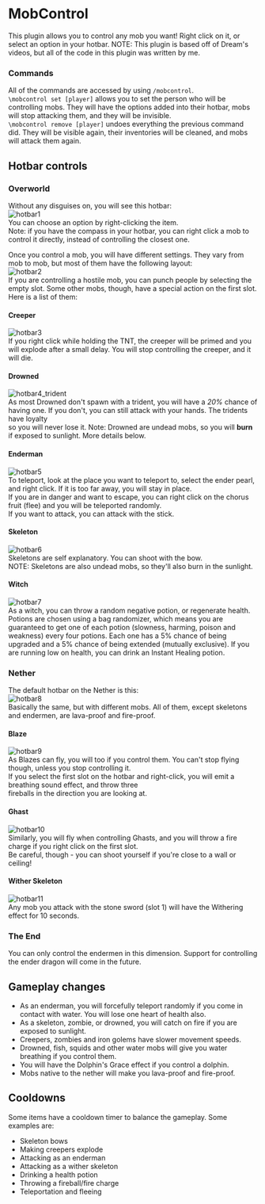 # MobControl
This plugin allows you to control any mob you want!
Right click on it, or select an option in your hotbar.
NOTE: This plugin is based off of Dream's videos, but all of the
code in this plugin was written by me.

### Commands
All of the commands are accessed by using `/mobcontrol`.  
`\mobcontrol set [player]` allows you to set the person who will be controlling mobs. They will have the options added
into their hotbar, mobs will stop attacking them, and they will be invisible.  
`\mobcontrol remove [player]` undoes everything the previous command did. They will be visible again, their inventories
will be cleaned, and mobs will attack them again.

## Hotbar controls
### Overworld
Without any disguises on, you will see this hotbar:  
![hotbar1](https://i.ibb.co/Qfkj70r/hotbar.png "hotbar 1")  
You can choose an option by right-clicking the item.  
Note: if you have the compass in your hotbar, you can right click a mob to control it directly, instead of controlling the closest one.

Once you control a mob, you will have different settings. They vary from mob to mob, but most of them have the following layout:  
![hotbar2](https://i.ibb.co/9pHtK4s/default-hotbar.png "default hotbar")  
If you are controlling a hostile mob, you can punch people by selecting the empty slot. Some other mobs, though,
have a special action on the first slot. Here is a list of them:

#### Creeper
![hotbar3](https://i.ibb.co/4P458wN/creeper-hotbar.png "creeper hotbar")  
If you right click while holding the TNT, the creeper will be primed and you will explode after a small delay. You will stop controlling the creeper, and it will die.

#### Drowned
![hotbar4_trident](https://i.ibb.co/6JkgVBx/drowned.png "drowned hotbar")  
As most Drowned don't spawn with a trident, you will have a *20%* chance of having one. If you don't, you can still attack with your hands. The tridents have loyalty  
so you will never lose it. Note: Drowned are undead mobs, so you will **burn** if exposed to sunlight. More details below.

#### Enderman
![hotbar5](https://i.ibb.co/PNYm3S9/enderman-hotbar.png "enderman hotbar")  
To teleport, look at the place you want to teleport to, select the ender pearl, and right click. If it is too far away, you will stay in place.  
If you are in danger and want to escape, you can right click on the chorus fruit (flee) and you will be teleported randomly.  
If you want to attack, you can attack with the stick.

#### Skeleton
![hotbar6](https://i.ibb.co/wYsXjgs/skeleton-hotbar.png "skeleton hotbar")  
Skeletons are self explanatory. You can shoot with the bow.  
NOTE: Skeletons are also undead mobs, so they'll also burn in the sunlight.

#### Witch
![hotbar7](https://i.ibb.co/CBZqzMH/witch-hotbar.png "witch hotbar")  
As a witch, you can throw a random negative potion, or regenerate health.
Potions are chosen using a bag randomizer, which means you are guaranteed to get one of each potion (slowness, harming, poison and weakness) every
four potions. Each one has a 5% chance of being upgraded and a 5% chance of being extended (mutually exclusive).
If you are running low on health, you can drink an Instant Healing potion.

### Nether
The default hotbar on the Nether is this:  
![hotbar8](https://i.ibb.co/tBNLbHJ/nether-hotbar.png "nether hotbar")  
Basically the same, but with different mobs. All of them, except skeletons and endermen, are lava-proof and fire-proof.

#### Blaze
![hotbar9](https://i.ibb.co/s17vLC2/blaze-hotbar.png "blaze hotbar")  
As Blazes can fly, you will too if you control them. You can't stop flying though, unless you stop controlling it.  
If you select the first slot on the hotbar and right-click, you will emit a breathing sound effect, and throw three  
fireballs in the direction you are looking at.

#### Ghast
![hotbar10](https://i.ibb.co/GT8cN7K/ghast-hotbar.png "ghast hotbar")  
Similarly, you will fly when controlling Ghasts, and you will throw a fire charge if you right click on the first slot.  
Be careful, though - you can shoot yourself if you're close to a wall or ceiling!

#### Wither Skeleton
![hotbar11](https://i.ibb.co/zZcD8Vq/witherskel-hotbar.png "wither skeleton hotbar")  
Any mob you attack with the stone sword (slot 1) will have the Withering effect for 10 seconds.

### The End
You can only control the endermen in this dimension. Support for controlling the ender dragon will come in the future.

## Gameplay changes
- As an enderman, you will forcefully teleport randomly if you come in contact with water. You will lose one heart of health also.
- As a skeleton, zombie, or drowned, you will catch on fire if you are exposed to sunlight.
- Creepers, zombies and iron golems have slower movement speeds.
- Drowned, fish, squids and other water mobs will give you water breathing if you control them.
- You will have the Dolphin's Grace effect if you control a dolphin.
- Mobs native to the nether will make you lava-proof and fire-proof.

## Cooldowns
Some items have a cooldown timer to balance the gameplay. Some examples are:
- Skeleton bows
- Making creepers explode
- Attacking as an enderman
- Attacking as a wither skeleton
- Drinking a health potion
- Throwing a fireball/fire charge
- Teleportation and fleeing